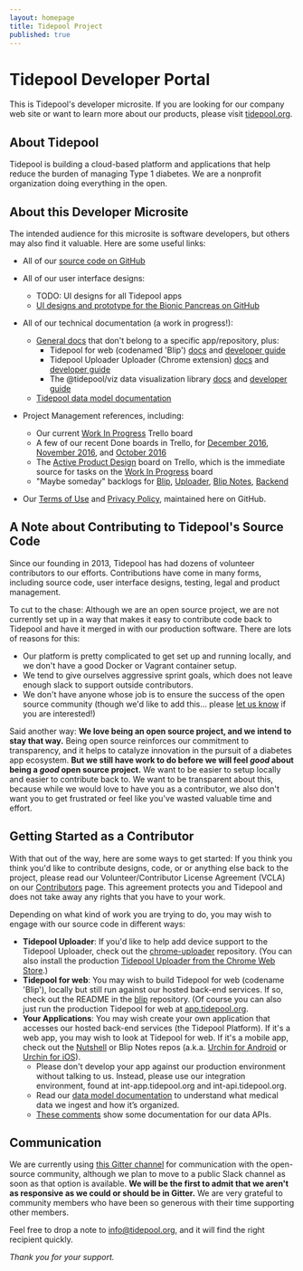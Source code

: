 ```yaml
---
layout: homepage
title: Tidepool Project
published: true
---
```


# Tidepool Developer Portal

This is Tidepool's developer microsite. If you are looking for our company web site or want to learn more about our products, please visit [tidepool.org](https://tidepool.org).

## About Tidepool

Tidepool is building a cloud-based platform and applications that help reduce the burden of managing Type 1 diabetes. We are a nonprofit organization doing everything in the open.

## About this Developer Microsite

The intended audience for this microsite is software developers, but others may also find it valuable. Here are some useful links:

* All of our [source code on GitHub](https://github.com/tidepool-org)

* All of our user interface designs:
  * TODO: UI designs for all Tidepool apps
  * [UI designs and prototype for the Bionic Pancreas on GitHub](https://github.com/tidepool-org/bionicpancreas)
* All of our technical documentation (a work in progress!):
  * [General docs](http://developer.tidepool.io/docs/) that don't belong to a specific app/repository, plus:
    * Tidepool for web (codenamed 'Blip') [docs](http://developer.tidepool.io/blip/) and [developer guide](http://developer.tidepool.io/blip/docs/StartHere.html)
    * Tidepool Uploader Uploader (Chrome extension) [docs](http://developer.tidepool.io/chrome-uploader/) and [developer guide](http://developer.tidepool.io/chrome-uploader/docs/StartHere.html)
    * The @tidepool/viz data visualization library [docs](http://developer.tidepool.io/viz/) and [developer guide](http://developer.tidepool.io/viz/docs/StartHere.html)
  * [Tidepool data model documentation](http://developer.tidepool.io/data-model/)
* Project Management references, including:
  * Our current [Work In Progress](https://trello.com/b/sLQWlC52/work-in-progress) Trello board
  * A few of our recent Done boards in Trello, for [December 2016](https://trello.com/b/iPDyVIa1/done-december-2016), [November 2016](https://trello.com/b/G4LyPDa1/done-november-2016), and [October 2016](https://trello.com/b/U6X3Oi3m/done-october-2016)
  * The [Active Product Design](https://trello.com/b/EdZQUlp6/active-product-design) board on Trello, which is the immediate source for tasks on the [Work In Progress](https://trello.com/b/sLQWlC52/work-in-progress) board
  * "Maybe someday" backlogs for [Blip](https://trello.com/b/iKydvoiJ/backlog-blip), [Uploader](https://trello.com/b/oHy9VXYY/backlog-uploader), [Blip Notes](https://trello.com/b/jjciNmRJ/backlog-blip-notes), [Backend](https://trello.com/b/RUDDN3yq/backlog-backend)
* Our [Terms of Use](terms-of-use) and [Privacy Policy](privacy-policy), maintained here on GitHub.

## A Note about Contributing to Tidepool's Source Code

Since our founding in 2013, Tidepool has had dozens of volunteer contributors to our efforts. Contributions have come in many forms, including source code, user interface designs, testing, legal and product management.

To cut to the chase: Although we are an open source project, we are not currently set up in a way that makes it easy to contribute code back to Tidepool and have it merged in with our production software. There are lots of reasons for this:

* Our platform is pretty complicated to get set up and running locally, and we don't have a good Docker or Vagrant container setup.
* We tend to give ourselves aggressive sprint goals, which does not leave enough slack to support outside contributors.
* We don't have anyone whose job is to ensure the success of the open source community (though we'd like to add this… please [let us know](mailto:jobs@tidepool.org) if you are interested!)

Said another way: **We love being an open source project, and we intend to stay that way.** Being open source reinforces our commitment to transparency, and it helps to catalyze innovation in the pursuit of a diabetes app ecosystem. **But we still have work to do before we will feel *good* about being a *good* open source project.** We want to be easier to setup locally and easier to contribute back to. We want to be transparent about this, because while we would love to have you as a contributor, we also don't want you to get frustrated or feel like you've wasted valuable time and effort.

## Getting Started as a Contributor

With that out of the way, here are some ways to get started:
If you think you think you'd like to contribute designs, code, or or anything else back to the project, please read our Volunteer/Contributor License Agreement (VCLA) on our [Contributors](contributors) page. This agreement protects you and Tidepool and does not take away any rights that you have to your work.

Depending on what kind of work you are trying to do, you may wish to engage with our source code in different ways:

* **Tidepool Uploader**: If you'd like to help add device support to the Tidepool Uploader, check out the [chrome-uploader](https://github.com/tidepool-org/chrome-uploader) repository. (You can also install the production [Tidepool Uploader from the Chrome Web Store](https://chrome.google.com/webstore/detail/tidepool-uploader/cabklgajffclbljkhmjphejemhpbghfb).)
* **Tidepool for web**: You may wish to build Tidepool for web (codename 'Blip'), locally but still run against our hosted back-end services. If so, check out the README in the [blip](https://github.com/tidepool-org/blip) repository. (Of course you can also just run the production Tidepool for web at [app.tidepool.org](https://app.tidepool.org).
* **Your Applications**: You may wish create your own application that accesses our hosted back-end services (the Tidepool Platform). If it's a web app, you may wish to look at Tidepool for web. If it's a mobile app, check out the [Nutshell](https://github.com/tidepool-org/nutshell-ios) or Blip Notes repos (a.k.a. [Urchin for Android](https://github.com/tidepool-org/urchin-android) or [Urchin for iOS](https://github.com/tidepool-org/urchin)).
  * Please don't develop your app against our production environment without talking to us. Instead, please use our integration environment, found at int-app.tidepool.org and int-api.tidepool.org.
  * Read our [data model documentation](http://developer.tidepool.io/data-model/) to understand what medical data we ingest and how it’s organized.
  * [These comments](https://github.com/tidepool-org/tide-whisperer/blob/master/tide-whisperer.go#L193) show some documentation for our data APIs.

## Communication

We are currently using [this Gitter channel](https://gitter.im/tidepool-org/public) for communication with the open-source community, although we plan to move to a public Slack channel as soon as that option is available. **We will be the first to admit that we aren't as responsive as we could or should be in Gitter.** We are very grateful to community members who have been so generous with their time supporting other members.

Feel free to drop a note to [info@tidepool.org](mailto:info@tidepool.org), and it will find the right recipient quickly.

*Thank you for your support.*
